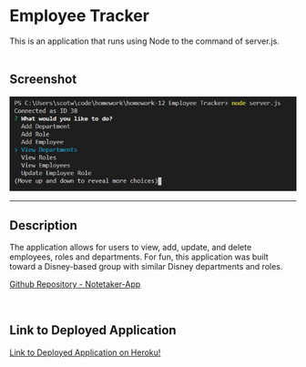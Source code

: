 
# Employee Tracker

This is an application that runs using Node to the command of server.js. 
<br>
<br>

## Screenshot

![Image](/screenshot.JPG)
<hr>


## Description

The application allows for users to view, add, update, and delete employees, roles and departments. For fun, this application was built toward a Disney-based group with similar Disney departments and roles. 

<a href="https://github.com/scotwoodland/Notetaker-App">Github Repository - Notetaker-App</a>

<br>

## Link to Deployed Application

<a href="https://the-notetaking-master.herokuapp.com/"> Link to Deployed Application on Heroku!</a>
